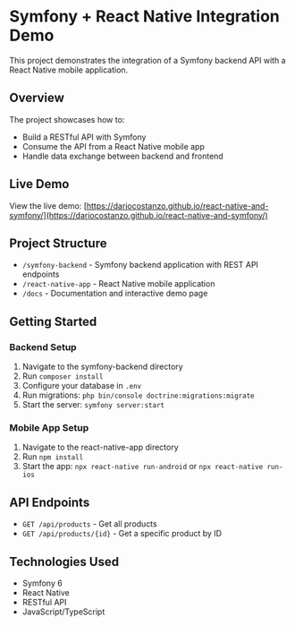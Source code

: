 # Symfony + React Native Integration Demo

This project demonstrates the integration of a Symfony backend API with a React Native mobile application.

## Overview

The project showcases how to:
- Build a RESTful API with Symfony
- Consume the API from a React Native mobile app
- Handle data exchange between backend and frontend

## Live Demo

View the live demo: [https://dariocostanzo.github.io/react-native-and-symfony/](https://dariocostanzo.github.io/react-native-and-symfony/)

## Project Structure

- `/symfony-backend` - Symfony backend application with REST API endpoints
- `/react-native-app` - React Native mobile application
- `/docs` - Documentation and interactive demo page

## Getting Started

### Backend Setup

1. Navigate to the symfony-backend directory
2. Run `composer install`
3. Configure your database in `.env`
4. Run migrations: `php bin/console doctrine:migrations:migrate`
5. Start the server: `symfony server:start`

### Mobile App Setup

1. Navigate to the react-native-app directory
2. Run `npm install`
3. Start the app: `npx react-native run-android` or `npx react-native run-ios`

## API Endpoints

- `GET /api/products` - Get all products
- `GET /api/products/{id}` - Get a specific product by ID

## Technologies Used

- Symfony 6
- React Native
- RESTful API
- JavaScript/TypeScript

